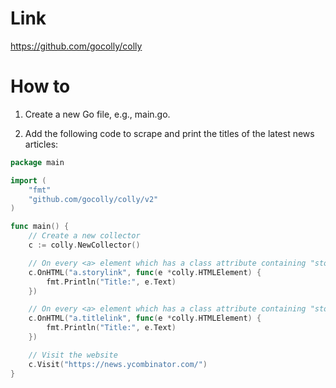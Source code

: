 
# Link
https://github.com/gocolly/colly

# How to

1. Create a new Go file, e.g., main.go.

2. Add the following code to scrape and print the titles of the latest news articles:

```go
package main

import (
    "fmt"
    "github.com/gocolly/colly/v2"
)

func main() {
    // Create a new collector
    c := colly.NewCollector()

    // On every <a> element which has a class attribute containing "storylink", call the callback
    c.OnHTML("a.storylink", func(e *colly.HTMLElement) {
        fmt.Println("Title:", e.Text)
    })

    // On every <a> element which has a class attribute containing "storylink", call the callback
    c.OnHTML("a.titlelink", func(e *colly.HTMLElement) {
        fmt.Println("Title:", e.Text)
    })

    // Visit the website
    c.Visit("https://news.ycombinator.com/")
}
```